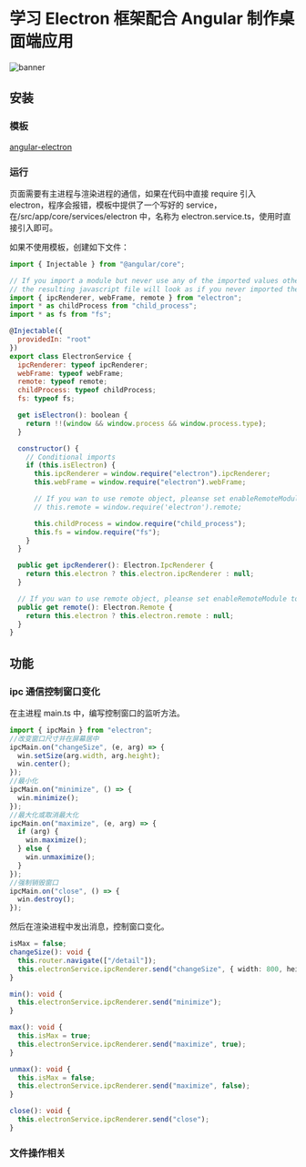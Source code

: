 # 学习 Electron 框架配合 Angular 制作桌面端应用

![banner](/img/blog/electron-angular.png)

## 安装

### 模板

[angular-electron](https://github.com/maximegris/angular-electron)

### 运行

页面需要有主进程与渲染进程的通信，如果在代码中直接 require 引入 electron，程序会报错，模板中提供了一个写好的 service，在/src/app/core/services/electron 中，名称为 electron.service.ts，使用时直接引入即可。

如果不使用模板，创建如下文件：

```js
import { Injectable } from "@angular/core";

// If you import a module but never use any of the imported values other than as TypeScript types,
// the resulting javascript file will look as if you never imported the module at all.
import { ipcRenderer, webFrame, remote } from "electron";
import * as childProcess from "child_process";
import * as fs from "fs";

@Injectable({
  providedIn: "root"
})
export class ElectronService {
  ipcRenderer: typeof ipcRenderer;
  webFrame: typeof webFrame;
  remote: typeof remote;
  childProcess: typeof childProcess;
  fs: typeof fs;

  get isElectron(): boolean {
    return !!(window && window.process && window.process.type);
  }

  constructor() {
    // Conditional imports
    if (this.isElectron) {
      this.ipcRenderer = window.require("electron").ipcRenderer;
      this.webFrame = window.require("electron").webFrame;

      // If you wan to use remote object, pleanse set enableRemoteModule to true in main.ts
      // this.remote = window.require('electron').remote;

      this.childProcess = window.require("child_process");
      this.fs = window.require("fs");
    }
  }

  public get ipcRenderer(): Electron.IpcRenderer {
    return this.electron ? this.electron.ipcRenderer : null;
  }

  // If you wan to use remote object, pleanse set enableRemoteModule to true in main.ts
  public get remote(): Electron.Remote {
    return this.electron ? this.electron.remote : null;
  }
}
```

## 功能

### ipc 通信控制窗口变化

在主进程 main.ts 中，编写控制窗口的监听方法。

```ts
import { ipcMain } from "electron";
//改变窗口尺寸并在屏幕居中
ipcMain.on("changeSize", (e, arg) => {
  win.setSize(arg.width, arg.height);
  win.center();
});
//最小化
ipcMain.on("minimize", () => {
  win.minimize();
});
//最大化或取消最大化
ipcMain.on("maximize", (e, arg) => {
  if (arg) {
    win.maximize();
  } else {
    win.unmaximize();
  }
});
//强制销毁窗口
ipcMain.on("close", () => {
  win.destroy();
});
```

然后在渲染进程中发出消息，控制窗口变化。

```ts
isMax = false;
changeSize(): void {
  this.router.navigate(["/detail"]);
  this.electronService.ipcRenderer.send("changeSize", { width: 800, height: 600 });
}

min(): void {
  this.electronService.ipcRenderer.send("minimize");
}

max(): void {
  this.isMax = true;
  this.electronService.ipcRenderer.send("maximize", true);
}

unmax(): void {
  this.isMax = false;
  this.electronService.ipcRenderer.send("maximize", false);
}

close(): void {
  this.electronService.ipcRenderer.send("close");
}
```

### 文件操作相关

<Valine></Valine>
